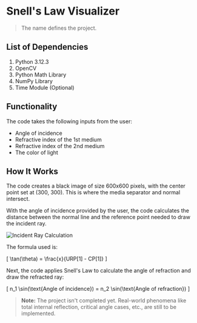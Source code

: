 # Snell's Law Visualizer

> The name defines the project.

## List of Dependencies
1. Python 3.12.3
2. OpenCV
3. Python Math Library
4. NumPy Library
5. Time Module (Optional)

## Functionality
The code takes the following inputs from the user:
- Angle of incidence
- Refractive index of the 1st medium
- Refractive index of the 2nd medium
- The color of light

## How It Works
The code creates a black image of size 600x600 pixels, with the center point set at (300, 300). This is where the media separator and normal intersect.

With the angle of incidence provided by the user, the code calculates the distance between the normal line and the reference point needed to draw the incident ray.

![Incident Ray Calculation](img2x01.png)

The formula used is:

\[
\tan(\theta) = \frac{x}{URP[1] - CP[1]}
\]

Next, the code applies Snell's Law to calculate the angle of refraction and draw the refracted ray:

\[
n_1 \sin(\text{Angle of incidence}) = n_2 \sin(\text{Angle of refraction})
\]

> **Note:** The project isn't completed yet. Real-world phenomena like total internal reflection, critical angle cases, etc., are still to be implemented.

